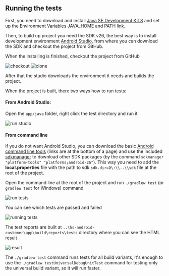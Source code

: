 ## Running the tests
First, you need to download and install [Java SE Development Kit 8](http://www.oracle.com/technetwork/java/javase/downloads/jdk8-downloads-2133151.html) 
and set up the Environment Variables JAVA_HOME and PATH [link](https://docs.oracle.com/cd/E19182-01/821-0917/inst_jdk_javahome_t/index.html).

Then, to build up project you need the SDK v26, the best way is to install development environment [Android Studio](https://developer.android.com/studio/index.html), 
from where you can download the SDK and checkout the project from GitHub. 

When the installing is finished, checkout the project from GitHub

![checkout](https://user-images.githubusercontent.com/36236584/36541130-94014cfa-17e5-11e8-9320-35b3f5eb5138.png)
![clone](https://user-images.githubusercontent.com/36236584/36541198-cd778634-17e5-11e8-9a31-b681b0778ab1.png)

After that the studio downloads the environment it needs and builds the project.


When the project is built, there two ways how to run tests:
#### From Android Studio:
Open the `app/java` folder, right click the test directory and run it

![run studio](https://user-images.githubusercontent.com/36236584/36541485-bc6cabd4-17e6-11e8-854c-82779c3642a1.png)

#### From command line
If you do not want Android Studio, you can download the basic [Android command line tools](https://developer.android.com/studio/index.html) (links are at the bottom of a page) and 
use the included [sdkmanager](https://developer.android.com/studio/command-line/sdkmanager.html) to download other SDK packages (by the command `sdkmanager "platform-tools" "platforms;android-26"`).
This way you need to add the **local.properties** file with the path to sdk `sdk.dir=D\:\\..\\sdk` file at the root of the project. 

Open the command line at the root of the project and run `./gradlew test` (or `gradlew test` for Windows) command

![run tests](https://user-images.githubusercontent.com/36236584/36541649-4986e340-17e7-11e8-85ef-beb68bf102ec.png)

You can see which tests are passed and failed

![running tests](https://user-images.githubusercontent.com/36236584/36543391-5255db70-17ec-11e8-921c-2a057957848e.png)

The test reports are built at `..\hs-android-customer\app\build\reports\tests` directory where you can see the HTML result

![result](https://user-images.githubusercontent.com/36236584/36543605-e0127784-17ec-11e8-9c62-feb4a03e9ff2.png)

The `./gradlew test` command runs tests for all build variants, it's enough to use the 
`./gradlew testUniversalDebugUnitTest` command for testing only the universal build variant, so it will run faster.

